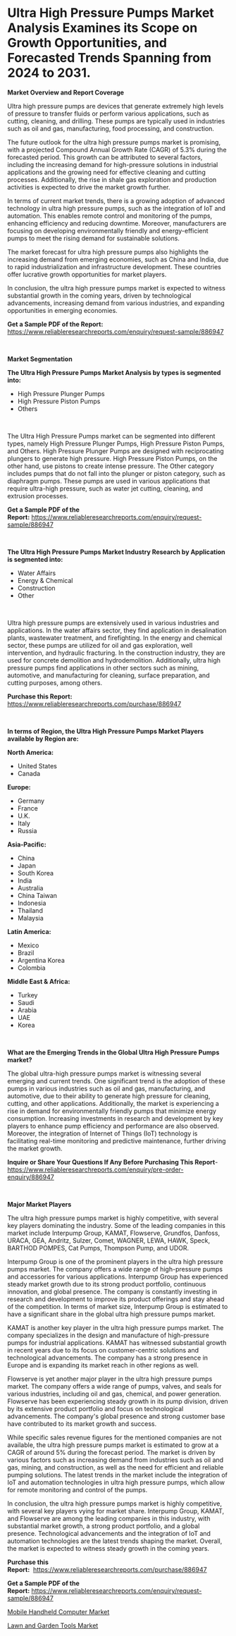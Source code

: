 <p><h1>Ultra High Pressure Pumps Market Analysis Examines its Scope on Growth Opportunities, and Forecasted Trends Spanning from 2024 to 2031.</h1></p><p><strong>Market Overview and Report Coverage</strong></p>
<p><p>Ultra high pressure pumps are devices that generate extremely high levels of pressure to transfer fluids or perform various applications, such as cutting, cleaning, and drilling. These pumps are typically used in industries such as oil and gas, manufacturing, food processing, and construction.</p><p>The future outlook for the ultra high pressure pumps market is promising, with a projected Compound Annual Growth Rate (CAGR) of 5.3% during the forecasted period. This growth can be attributed to several factors, including the increasing demand for high-pressure solutions in industrial applications and the growing need for effective cleaning and cutting processes. Additionally, the rise in shale gas exploration and production activities is expected to drive the market growth further.</p><p>In terms of current market trends, there is a growing adoption of advanced technology in ultra high pressure pumps, such as the integration of IoT and automation. This enables remote control and monitoring of the pumps, enhancing efficiency and reducing downtime. Moreover, manufacturers are focusing on developing environmentally friendly and energy-efficient pumps to meet the rising demand for sustainable solutions.</p><p>The market forecast for ultra high pressure pumps also highlights the increasing demand from emerging economies, such as China and India, due to rapid industrialization and infrastructure development. These countries offer lucrative growth opportunities for market players.</p><p>In conclusion, the ultra high pressure pumps market is expected to witness substantial growth in the coming years, driven by technological advancements, increasing demand from various industries, and expanding opportunities in emerging economies.</p></p>
<p><strong>Get a Sample PDF of the Report:</strong> <a href="https://www.reliableresearchreports.com/enquiry/request-sample/886947">https://www.reliableresearchreports.com/enquiry/request-sample/886947</a></p>
<p>&nbsp;</p>
<p><strong>Market Segmentation</strong></p>
<p><strong>The Ultra High Pressure Pumps Market Analysis by types is segmented into:</strong></p>
<p><ul><li>High Pressure Plunger Pumps</li><li>High Pressure Piston Pumps</li><li>Others</li></ul></p>
<p>&nbsp;</p>
<p><p>The Ultra High Pressure Pumps market can be segmented into different types, namely High Pressure Plunger Pumps, High Pressure Piston Pumps, and Others. High Pressure Plunger Pumps are designed with reciprocating plungers to generate high pressure. High Pressure Piston Pumps, on the other hand, use pistons to create intense pressure. The Other category includes pumps that do not fall into the plunger or piston category, such as diaphragm pumps. These pumps are used in various applications that require ultra-high pressure, such as water jet cutting, cleaning, and extrusion processes.</p></p>
<p><strong>Get a Sample PDF of the Report:</strong>&nbsp;<a href="https://www.reliableresearchreports.com/enquiry/request-sample/886947">https://www.reliableresearchreports.com/enquiry/request-sample/886947</a></p>
<p>&nbsp;</p>
<p><strong>The Ultra High Pressure Pumps Market Industry Research by Application is segmented into:</strong></p>
<p><ul><li>Water Affairs</li><li>Energy & Chemical</li><li>Construction</li><li>Other</li></ul></p>
<p>&nbsp;</p>
<p><p>Ultra high pressure pumps are extensively used in various industries and applications. In the water affairs sector, they find application in desalination plants, wastewater treatment, and firefighting. In the energy and chemical sector, these pumps are utilized for oil and gas exploration, well intervention, and hydraulic fracturing. In the construction industry, they are used for concrete demolition and hydrodemolition. Additionally, ultra high pressure pumps find applications in other sectors such as mining, automotive, and manufacturing for cleaning, surface preparation, and cutting purposes, among others.</p></p>
<p><strong>Purchase this Report:</strong>&nbsp; <a href="https://www.reliableresearchreports.com/purchase/886947">https://www.reliableresearchreports.com/purchase/886947</a></p>
<p>&nbsp;</p>
<p><strong>In terms of Region, the Ultra High Pressure Pumps Market Players available by Region are:</strong></p>
<p>
    <p> <strong> North America: </strong>
        <ul>
            <li>United States</li>
            <li>Canada</li>
        </ul>
        </p> 
    <p> <strong> Europe: </strong>
        <ul>
            <li>Germany</li>
            <li>France</li>
            <li>U.K.</li>
            <li>Italy</li>
            <li>Russia</li>
        </ul>
        </p> 
    <p> <strong> Asia-Pacific: </strong>
        <ul>
            <li>China</li>
            <li>Japan</li>
            <li>South Korea</li>
            <li>India</li>
            <li>Australia</li>
            <li>China Taiwan</li>
            <li>Indonesia</li>
            <li>Thailand</li>
            <li>Malaysia</li>
        </ul>
        </p> 
    <p> <strong> Latin America: </strong>
        <ul>
            <li>Mexico</li>
            <li>Brazil</li>
            <li>Argentina Korea</li>
            <li>Colombia</li>
        </ul>
        </p> 
    <p> <strong> Middle East & Africa: </strong>
        <ul>
            <li>Turkey</li>
            <li>Saudi</li>
            <li>Arabia</li>
            <li>UAE</li>
            <li>Korea</li>
        </ul>
    </p>
    </p>
<p>&nbsp;</p>
<p><strong>What are the Emerging Trends in the Global Ultra High Pressure Pumps market?</strong></p>
<p><p>The global ultra-high pressure pumps market is witnessing several emerging and current trends. One significant trend is the adoption of these pumps in various industries such as oil and gas, manufacturing, and automotive, due to their ability to generate high pressure for cleaning, cutting, and other applications. Additionally, the market is experiencing a rise in demand for environmentally friendly pumps that minimize energy consumption. Increasing investments in research and development by key players to enhance pump efficiency and performance are also observed. Moreover, the integration of Internet of Things (IoT) technology is facilitating real-time monitoring and predictive maintenance, further driving the market growth.</p></p>
<p><strong>Inquire or Share Your Questions If Any Before Purchasing This Report</strong>- <a href="https://www.reliableresearchreports.com/enquiry/pre-order-enquiry/886947">https://www.reliableresearchreports.com/enquiry/pre-order-enquiry/886947</a></p>
<p>&nbsp;</p>
<p><strong>Major Market Players</strong></p>
<p><p>The ultra high pressure pumps market is highly competitive, with several key players dominating the industry. Some of the leading companies in this market include Interpump Group, KAMAT, Flowserve, Grundfos, Danfoss, URACA, GEA, Andritz, Sulzer, Comet, WAGNER, LEWA, HAWK, Speck, BARTHOD POMPES, Cat Pumps, Thompson Pump, and UDOR.</p><p>Interpump Group is one of the prominent players in the ultra high pressure pumps market. The company offers a wide range of high-pressure pumps and accessories for various applications. Interpump Group has experienced steady market growth due to its strong product portfolio, continuous innovation, and global presence. The company is constantly investing in research and development to improve its product offerings and stay ahead of the competition. In terms of market size, Interpump Group is estimated to have a significant share in the global ultra high pressure pumps market.</p><p>KAMAT is another key player in the ultra high pressure pumps market. The company specializes in the design and manufacture of high-pressure pumps for industrial applications. KAMAT has witnessed substantial growth in recent years due to its focus on customer-centric solutions and technological advancements. The company has a strong presence in Europe and is expanding its market reach in other regions as well.</p><p>Flowserve is yet another major player in the ultra high pressure pumps market. The company offers a wide range of pumps, valves, and seals for various industries, including oil and gas, chemical, and power generation. Flowserve has been experiencing steady growth in its pump division, driven by its extensive product portfolio and focus on technological advancements. The company's global presence and strong customer base have contributed to its market growth and success.</p><p>While specific sales revenue figures for the mentioned companies are not available, the ultra high pressure pumps market is estimated to grow at a CAGR of around 5% during the forecast period. The market is driven by various factors such as increasing demand from industries such as oil and gas, mining, and construction, as well as the need for efficient and reliable pumping solutions. The latest trends in the market include the integration of IoT and automation technologies in ultra high pressure pumps, which allow for remote monitoring and control of the pumps.</p><p>In conclusion, the ultra high pressure pumps market is highly competitive, with several key players vying for market share. Interpump Group, KAMAT, and Flowserve are among the leading companies in this industry, with substantial market growth, a strong product portfolio, and a global presence. Technological advancements and the integration of IoT and automation technologies are the latest trends shaping the market. Overall, the market is expected to witness steady growth in the coming years.</p></p>
<p><strong>Purchase this Report:</strong>&nbsp;&nbsp;<a href="https://www.reliableresearchreports.com/purchase/886947">https://www.reliableresearchreports.com/purchase/886947</a></p>
<p></p>
<p><strong>Get a Sample PDF of the Report:</strong>&nbsp;<a href="https://www.reliableresearchreports.com/enquiry/request-sample/886947">https://www.reliableresearchreports.com/enquiry/request-sample/886947</a></p>
<p><p><a href="https://github.com/Triciasol/Market-Research-Report-List-1/blob/main/mobile-handheld-computer-market.md">Mobile Handheld Computer Market</a></p><p><a href="https://github.com/chartsaturn/Market-Research-Report-List-1/blob/main/lawn-and-garden-tools-market.md">Lawn and Garden Tools Market</a></p></p>